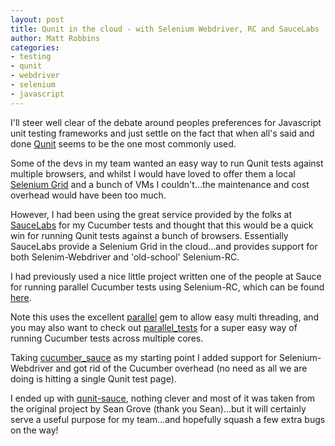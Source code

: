 ```yaml
---
layout: post
title: Qunit in the cloud - with Selenium Webdriver, RC and SauceLabs 
author: Matt Robbins 
categories:
- testing 
- qunit 
- webdriver 
- selenium 
- javascript 
---
```


I'll steer well clear of the debate around peoples preferences for Javascript unit testing frameworks and just settle on the fact that when all's said and done [Qunit](http://docs.jquery.com/Qunit) seems to be the one most commonly used.

Some of the devs in my team wanted an easy way to run Qunit tests against multiple browsers, and whilst I would have loved to offer them a local [Selenium Grid](http://code.google.com/p/selenium/wiki/Grid2) and a bunch of VMs I couldn't...the maintenance and cost overhead would have been too much.

However, I had been using the great service provided by the folks at [SauceLabs](http://saucelabs.com) for my Cucumber tests and thought that this would be a quick win for running Qunit tests against a bunch of browsers.  Essentially SauceLabs provide a Selenium Grid in the cloud...and provides support for both Selenim-Webdriver and 'old-school' Selenium-RC.

I had previously used a nice little project written one of the people at Sauce for running parallel Cucumber tests using Selenium-RC, which can be found [here](http://github.com/sgrove/cucumber_sauce).

Note this uses the excellent [parallel](http://github.com/groser/parallel) gem to allow easy multi threading, and you may also want to check out [parallel_tests](http://github.com/groser/parallel_tests) for a super easy way of running Cucumber tests across multiple cores.

Taking [cucumber_sauce](http://github.com/sgrove/cucumber_sauce) as my starting point I added support for Selenium-Webdriver and got rid of the Cucumber overhead (no need as all we are doing is hitting a single Qunit test page).

I ended up with [qunit-sauce](https://github.com/mcrmfc/qunit_sauce_runner), nothing clever and most of it was taken from the original project by Sean Grove (thank you Sean)...but it will certainly serve a useful purpose for my team...and hopefully squash a few extra bugs on the way!
